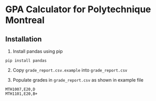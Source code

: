 # GPA Calculator for Polytechnique Montreal

## Installation

1. Install pandas using pip
```
pip install pandas
```

2. Copy `grade_report.csv.example` into `grade_report.csv`

3. Populate grades in `grade_report.csv` as shown in example file
```
MTH1007,E20,D
MTH1101,E20,B+
```